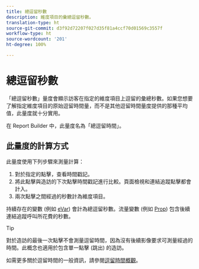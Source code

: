```yaml
---
title: 總逗留秒數
description: 維度項目的彙總逗留秒數。
translation-type: ht
source-git-commit: d3f92d72207f027d35f81a4ccf70d01569c3557f
workflow-type: ht
source-wordcount: '201'
ht-degree: 100%

---
```



# 總逗留秒數

「總逗留秒數」量度會顯示訪客在指定的維度項目上逗留的彙總秒數。如果您想要了解指定維度項目的原始逗留時間量，而不是其他逗留時間量度提供的那種平均值，此量度就十分實用。

在 Report Builder 中，此量度名為「總逗留時間」。

## 此量度的計算方式

此量度使用下列步驟來測量計算：

1. 對於指定的點擊，查看時間戳記。
2. 將此點擊與造訪的下次點擊時間戳記進行比較。頁面檢視和連結追蹤點擊都會計入。
3. 兩次點擊之間經過的秒數計為維度項目。

持續存在的變數 (例如 [eVar](../dimensions/evar.md)) 會計為總逗留秒數。流量變數 (例如 [Prop](../dimensions/prop.md)) 包含後續連結追蹤呼叫所花費的秒數。

>[!TIP]
>
>對於造訪的最後一次點擊不會測量逗留時間，因為沒有後續影像要求可測量經過的時間。此概念也適用於包含單一點擊 (跳出) 的造訪。

如需更多關於逗留時間的一般資訊，請參閱[逗留時間概觀](time-spent.md)。

